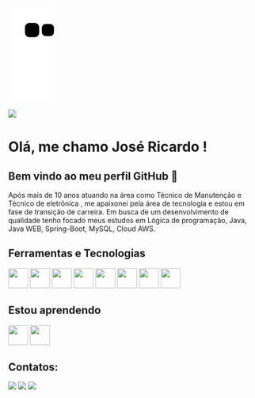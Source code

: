 ![Snake animation](https://github.com/r1cardoPereira/r1cardoPereira/blob/output/github-contribution-grid-snake.svg)


<picture>
<source 
  srcset="https://github-readme-stats.vercel.app/api?r1cardoPereira=anuraghazra&show_icons=true&theme=dark"
  media="(prefers-color-scheme: dark)"
/>
<source
  srcset="https://github-readme-stats.vercel.app/api?ricardoPereira=anuraghazra&show_icons=true"
  media="(prefers-color-scheme: light), (prefers-color-scheme: no-preference)"
/>
<img src="https://github-readme-stats.vercel.app/api?r1cardoPereira=anuraghazra&show_icons=true" />
</picture>


# Olá, me chamo José Ricardo ! 
## Bem vindo ao meu perfil GitHub 👋


Após mais de 10 anos atuando na área como Técnico de Manutenção e Técnico de eletrônica , me apaixonei pela área de tecnologia e estou em fase de transição de carreira. 
Em busca de um desenvolvimento de qualidade tenho focado meus estudos em Lógica de programação, Java, Java WEB, Spring-Boot, MySQL, Cloud AWS.

## Ferramentas e Tecnologias

<img src="https://cdn.jsdelivr.net/gh/devicons/devicon/icons/git/git-original.svg" width="40" height="40"/> <img src="https://cdn.jsdelivr.net/gh/devicons/devicon/icons/java/java-original.svg" width="40" height="40"/> 
<img src="https://cdn.jsdelivr.net/gh/devicons/devicon/icons/spring/spring-plain-wordmark.svg" width="40" height="40"/>  <img src="https://cdn.jsdelivr.net/gh/devicons/devicon/icons/mysql/mysql-original-wordmark.svg" width="40" height="40"/>  <img src="https://cdn.jsdelivr.net/gh/devicons/devicon/icons/amazonwebservices/amazonwebservices-original-wordmark.svg" width="40" height="40"/>
<img src="https://cdn.jsdelivr.net/gh/devicons/devicon/icons/jenkins/jenkins-original.svg" width="40" height="40"/>  <img src="https://cdn.jsdelivr.net/gh/devicons/devicon/icons/docker/docker-original-wordmark.svg" width="40" height="40"/>
<img src="https://cdn.jsdelivr.net/gh/devicons/devicon/icons/python/python-original-wordmark.svg" width="40" height="40" />
          


## Estou aprendendo

<img src="https://cdn.jsdelivr.net/gh/devicons/devicon/icons/java/java-original.svg" width="40" height="40"/> <img src="https://cdn.jsdelivr.net/gh/devicons/devicon/icons/linux/linux-original.svg" width="40" height="40"/>


## Contatos:

<div>

<a href="https://instagram.com/_ricardopjr" target="_blank"><img src="https://img.shields.io/badge/-Instagram-%23E4405F?style=for-the-badge&logo=instagram&logoColor=white" target="_blank"></a>
<a href = "mailto:ricardo.pereira_jr@outlook.com"><img src="https://img.shields.io/badge/Gmail-D14836?style=for-the-badge&logo=gmail&logoColor=white" target="_blank"></a>
<a href="https://www.linkedin.com/in/r1cardopereira" target="_blank"><img src="https://img.shields.io/badge/-LinkedIn-%230077B5?style=for-the-badge&logo=linkedin&logoColor=white" target="_blank"></a>   
</div>



          
                 
          

       
          


          


